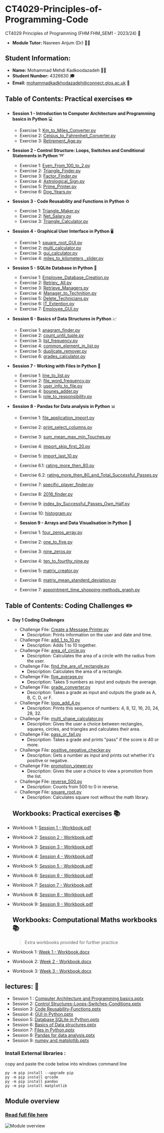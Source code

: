 # CT4029-Principles-of-Programming-Code
CT4029 Principles of Programming (FHM FHM_SEM1 - 2023/24) :notebook:
- **Module Tutor:**  Nasreen Anjum (Dr) :woman_teacher:
## Student Information:
- **Name:** Mohammad Mehdi Kadkoodazadeh :man_student:
- **Student Number:** 4326630 :mortar_board:
- **Email:** mohammadkadkhodazadeh@connect.glos.ac.uk :email:


  
## Table of Contents: Practical exercises :pencil2:
- **Session 1 - Introduction to Computer Architecture and Programming basics in Python** :computer:
  - Exercise 1: [Km_to_Miles_Converter.py](https://github.com/mmkdd27/CT4029-Principles-of-Programming-Code/blob/04f71e6adf043f570fba62be921b010d6a8e9a80/Day%201%20-%20Session%201/Km_to_Miles_Converter.py)
  - Exercise 2: [Celsius_to_Fahrenheit_Converter.py](https://github.com/mmkdd27/CT4029-Principles-of-Programming-Code/blob/04f71e6adf043f570fba62be921b010d6a8e9a80/Day%201%20-%20Session%201/Celsius_to_Fahrenheit_Converter.py)
  - Exercise 3: [Retirement_Age.py](https://github.com/mmkdd27/CT4029-Principles-of-Programming-Code/blob/04f71e6adf043f570fba62be921b010d6a8e9a80/Day%201%20-%20Session%201/Retirement_Age.py)

- **Session 2 - Control Structure: Loops, Switches and Conditional Statements in Python** :loop:
  - Exercise 1: [Even_From_100_to_2.py](https://github.com/mmkdd27/CT4029-Principles-of-Programming-Code/blob/04f71e6adf043f570fba62be921b010d6a8e9a80/Day%201%20-%20Session%202/Even_From_100_to_2.py)
  - Exercise 2: [Triangle_Finder.py](https://github.com/mmkdd27/CT4029-Principles-of-Programming-Code/blob/04f71e6adf043f570fba62be921b010d6a8e9a80/Day%201%20-%20Session%202/Triangle_Finder.py)
  - Exercise 3: [Factor_Finder.py](https://github.com/mmkdd27/CT4029-Principles-of-Programming-Code/blob/04f71e6adf043f570fba62be921b010d6a8e9a80/Day%201%20-%20Session%202/Factor_Finder.py)
  - Exercise 4: [Astrological_Sign.py](https://github.com/mmkdd27/CT4029-Principles-of-Programming-Code/blob/04f71e6adf043f570fba62be921b010d6a8e9a80/Day%201%20-%20Session%202/Astrological_Sign.py)
  - Exercise 5: [Prime_Printer.py](https://github.com/mmkdd27/CT4029-Principles-of-Programming-Code/blob/04f71e6adf043f570fba62be921b010d6a8e9a80/Day%201%20-%20Session%202/Prime_Printer.py)
  - Exercise 6: [Dog_Years.py](https://github.com/mmkdd27/CT4029-Principles-of-Programming-Code/blob/04f71e6adf043f570fba62be921b010d6a8e9a80/Day%201%20-%20Session%202/Dog_Years.py)

- **Session 3 - Code Reusability and Functions in Python** :recycle:
  - Exercise 1: [Triangle_Maker.py](https://github.com/mmkdd27/CT4029-Principles-of-Programming-Code/blob/04f71e6adf043f570fba62be921b010d6a8e9a80/Day%202%20-%20Session%203/Triangle_Maker.py)
  - Exercise 2: [Net_Salary.py](https://github.com/mmkdd27/CT4029-Principles-of-Programming-Code/blob/04f71e6adf043f570fba62be921b010d6a8e9a80/Day%202%20-%20Session%203/Net_Salary.py)
  - Exercise 3: [Triangle_Calculator.py](https://github.com/mmkdd27/CT4029-Principles-of-Programming-Code/blob/04f71e6adf043f570fba62be921b010d6a8e9a80/Day%202%20-%20Session%203/Triangle_Calculator.py)

- **Session 4 - Graphical User Interface in Python** :desktop_computer:
  - Exercise 1: [square_root_GUI.py](https://github.com/mmkdd27/CT4029-Principles-of-Programming-Code/blob/04f71e6adf043f570fba62be921b010d6a8e9a80/Day%202%20-%20Session%204/square_root_GUI.py)
  - Exercise 2: [multi_calculator.py](https://github.com/mmkdd27/CT4029-Principles-of-Programming-Code/blob/04f71e6adf043f570fba62be921b010d6a8e9a80/Day%202%20-%20Session%204/multi_calculator.py)
  - Exercise 3: [gui_calculator.py](https://github.com/mmkdd27/CT4029-Principles-of-Programming-Code/blob/04f71e6adf043f570fba62be921b010d6a8e9a80/Day%202%20-%20Session%204/gui_calculator.py)
  - Exercise 4: [miles_to_kilometers _slider.py](https://github.com/mmkdd27/CT4029-Principles-of-Programming-Code/blob/04f71e6adf043f570fba62be921b010d6a8e9a80/Day%202%20-%20Session%204/miles_to_kilometers%20_slider.py)

- **Session 5 - SQLite Database in Python** :floppy_disk:
  - Exercise 1: [Employee_Database_Creation.py](https://github.com/mmkdd27/CT4029-Principles-of-Programming-Code/blob/04f71e6adf043f570fba62be921b010d6a8e9a80/Day%203%20-%20Session%205/Employee_Database_Creation.py)
  - Exercise 2: [Retriev_ All.py](https://github.com/mmkdd27/CT4029-Principles-of-Programming-Code/blob/04f71e6adf043f570fba62be921b010d6a8e9a80/Day%203%20-%20Session%205/Retriev_%20All.py)
  - Exercise 3: [Retrieve_Managers.py](https://github.com/mmkdd27/CT4029-Principles-of-Programming-Code/blob/04f71e6adf043f570fba62be921b010d6a8e9a80/Day%203%20-%20Session%205/Retrieve_Managers.py)
  - Exercise 4: [Manager_to_Technition.py](https://github.com/mmkdd27/CT4029-Principles-of-Programming-Code/blob/04f71e6adf043f570fba62be921b010d6a8e9a80/Day%203%20-%20Session%205/Manager_to_Technition.py)
  - Exercise 5: [Delete_Technicians.py](https://github.com/mmkdd27/CT4029-Principles-of-Programming-Code/blob/04f71e6adf043f570fba62be921b010d6a8e9a80/Day%203%20-%20Session%205/Delete_Technicians.py)
  - Exercise 6: [IT_Extention.py](https://github.com/mmkdd27/CT4029-Principles-of-Programming-Code/blob/04f71e6adf043f570fba62be921b010d6a8e9a80/Day%203%20-%20Session%205/IT_Extention.py)
  - Exercise 7: [Employee_GUI.py](https://github.com/mmkdd27/CT4029-Principles-of-Programming-Code/blob/04f71e6adf043f570fba62be921b010d6a8e9a80/Day%203%20-%20Session%205/Employee_GUI.py)

- **Session 6 - Basics of Data Structures in Python** :chart_with_upwards_trend:
  - Exercise 1: [anagram_finder.py](https://github.com/mmkdd27/CT4029-Principles-of-Programming-Code/blob/04f71e6adf043f570fba62be921b010d6a8e9a80/Day%203%20-%20Session%206/anagram_finder.py)
  - Exercise 2: [count_until_tuple.py](https://github.com/mmkdd27/CT4029-Principles-of-Programming-Code/blob/04f71e6adf043f570fba62be921b010d6a8e9a80/Day%203%20-%20Session%206/count_until_tuple.py)
  - Exercise 3: [list_frequency.py](https://github.com/mmkdd27/CT4029-Principles-of-Programming-Code/blob/04f71e6adf043f570fba62be921b010d6a8e9a80/Day%203%20-%20Session%206/list_frequency.py)
  - Exercise 4: [common_element_in_list.py](https://github.com/mmkdd27/CT4029-Principles-of-Programming-Code/blob/04f71e6adf043f570fba62be921b010d6a8e9a80/Day%203%20-%20Session%206/common_element_in_list.py)
  - Exercise 5: [duplicate_remover.py](https://github.com/mmkdd27/CT4029-Principles-of-Programming-Code/blob/04f71e6adf043f570fba62be921b010d6a8e9a80/Day%203%20-%20Session%206/duplicate_remover.py)
  - Exercise 6: [grades_calculator.py](https://github.com/mmkdd27/CT4029-Principles-of-Programming-Code/blob/04f71e6adf043f570fba62be921b010d6a8e9a80/Day%203%20-%20Session%206/grades_calculator.py)

- **Session 7 - Working with Files in Python** :file_folder:
  - Exercise 1: [line_to_list.py](https://github.com/mmkdd27/CT4029-Principles-of-Programming-Code/blob/04f71e6adf043f570fba62be921b010d6a8e9a80/Day%204%20-%20Session%207/line_to_list.py)
  - Exercise 2: [file_word_frequency.py](https://github.com/mmkdd27/CT4029-Principles-of-Programming-Code/blob/04f71e6adf043f570fba62be921b010d6a8e9a80/Day%204%20-%20Session%207/file_word_frequency.py)
  - Exercise 3: [user_info_to_file.py](https://github.com/mmkdd27/CT4029-Principles-of-Programming-Code/blob/04f71e6adf043f570fba62be921b010d6a8e9a80/Day%204%20-%20Session%207/user_info_to_file.py)
  - Exercise 4: [bounes_adder.py](https://github.com/mmkdd27/CT4029-Principles-of-Programming-Code/blob/04f71e6adf043f570fba62be921b010d6a8e9a80/Day%204%20-%20Session%207/bounes_adder.py)
  - Exercise 5: [role_to_responsibility.py](https://github.com/mmkdd27/CT4029-Principles-of-Programming-Code/blob/04f71e6adf043f570fba62be921b010d6a8e9a80/Day%204%20-%20Session%207/role_to_responsibility.py)

- **Session 8 - Pandas for Data analysis in Python** :bar_chart:
  - Exercise 1: [file_application_import.py](https://github.com/mmkdd27/CT4029-Principles-of-Programming-Code/blob/88f7d97e80fcb870edf85d22fc3ae44c46e18b23/Day%204%20-%20Session%208/file_application_import.py)
  - Exercise 2: [print_select_columns.py](https://github.com/mmkdd27/CT4029-Principles-of-Programming-Code/blob/88f7d97e80fcb870edf85d22fc3ae44c46e18b23/Day%204%20-%20Session%208/print_select_columns.py)
  - Exercise 3: [sum_mean_max_min_Touches.py](https://github.com/mmkdd27/CT4029-Principles-of-Programming-Code/blob/d8ad51d0f902ce0c187ab36993a17b9f1cbc4cd5/Day%204%20-%20Session%208/sum_mean_max_min_Touches.py)
  - Exercise 4: [import_skip_first_20.py](https://github.com/mmkdd27/CT4029-Principles-of-Programming-Code/blob/d8ad51d0f902ce0c187ab36993a17b9f1cbc4cd5/Day%204%20-%20Session%208/import_skip_first_20.py)
  - Exercise 5: [import_last_10.py](https://github.com/mmkdd27/CT4029-Principles-of-Programming-Code/blob/dd3305a8aafd91bd68fa47afcf7322988e64333d/Day%204%20-%20Session%208/import_last_10.py)
  - Exercise 6.1: [rating_more_then_80.py](https://github.com/mmkdd27/CT4029-Principles-of-Programming-Code/blob/dd3305a8aafd91bd68fa47afcf7322988e64333d/Day%204%20-%20Session%208/rating_more_then_80.py)
  - Exercise 6.2: [rating_more_then_80_and_Total_Successful_Passes.py](https://github.com/mmkdd27/CT4029-Principles-of-Programming-Code/blob/dd3305a8aafd91bd68fa47afcf7322988e64333d/Day%204%20-%20Session%208/rating_more_then_80_and_Total_Successful_Passes.py)
  - Exercise 7: [specific_player_finder.py](https://github.com/mmkdd27/CT4029-Principles-of-Programming-Code/blob/dd3305a8aafd91bd68fa47afcf7322988e64333d/Day%204%20-%20Session%208/specific_player_finder.py)
  - Exercise 8: [2016_finder.py](https://github.com/mmkdd27/CT4029-Principles-of-Programming-Code/blob/dd3305a8aafd91bd68fa47afcf7322988e64333d/Day%204%20-%20Session%208/2016_finder.py)
  - Exercise 9: [index_by_Successful_Passes_Own_Half.py](https://github.com/mmkdd27/CT4029-Principles-of-Programming-Code/blob/dd3305a8aafd91bd68fa47afcf7322988e64333d/Day%204%20-%20Session%208/index_by_Successful_Passes_Own_Half.py)
  - Exercise 10: [histogram.py](https://github.com/mmkdd27/CT4029-Principles-of-Programming-Code/blob/dd3305a8aafd91bd68fa47afcf7322988e64333d/Day%204%20-%20Session%208/histogram.py)

  - **Session 9 - Arrays and Data Visualisation in Python** :1234:
  - Exercise 1: [four_zeros_array.py](https://github.com/mmkdd27/CT4029-Principles-of-Programming-Code/blob/88f7d97e80fcb870edf85d22fc3ae44c46e18b23/Day%205%20-%20Session%209/four_zeros_array.py)
  - Exercise 2: [one_to_five.py](https://github.com/mmkdd27/CT4029-Principles-of-Programming-Code/blob/88f7d97e80fcb870edf85d22fc3ae44c46e18b23/Day%205%20-%20Session%209/one_to_five.py)
  - Exercise 3: [nine_zeros.py](https://github.com/mmkdd27/CT4029-Principles-of-Programming-Code/blob/88f7d97e80fcb870edf85d22fc3ae44c46e18b23/Day%205%20-%20Session%209/nine_zeros.py)
  - Exercise 4: [ten_to_fourthy_nine.py](https://github.com/mmkdd27/CT4029-Principles-of-Programming-Code/blob/88f7d97e80fcb870edf85d22fc3ae44c46e18b23/Day%205%20-%20Session%209/ten_to_fourthy_nine.py)
  - Exercise 5: [matrix_creator.py](https://github.com/mmkdd27/CT4029-Principles-of-Programming-Code/blob/88f7d97e80fcb870edf85d22fc3ae44c46e18b23/Day%205%20-%20Session%209/matrix_creator.py)
  - Exercise 6: [matrix_mean_standerd_deviation.py](https://github.com/mmkdd27/CT4029-Principles-of-Programming-Code/blob/88f7d97e80fcb870edf85d22fc3ae44c46e18b23/Day%205%20-%20Session%209/matrix_mean_standerd_deviation.py)
  - Exercise 7: [appointment_time_shopping-methods_graph.py](https://github.com/mmkdd27/CT4029-Principles-of-Programming-Code/blob/88f7d97e80fcb870edf85d22fc3ae44c46e18b23/Day%205%20-%20Session%209/appointment_time_shopping-methods_graph.py)

## Table of Contents: Coding Challenges :pencil2:

- **Day 1 Coding Challenges**
  - Challenge File: [Create a Message Printer.py](https://github.com/mmkdd27/CT4029-Principles-of-Programming-Code/blob/84d12c6241df5874c705fd3d07312a5048a46f58/Day%201%20-%20Session%201/coding%20challenge/Create%20a%20Message%20Printer.py)
    - Description: Prints information on the user and date and time.
  - Challenge File: [add_1_to_10.py](https://github.com/mmkdd27/CT4029-Principles-of-Programming-Code/blob/84d12c6241df5874c705fd3d07312a5048a46f58/Day%201%20-%20Session%201/coding%20challenge/add_1_to_10.py)
    - Description: Adds 1 to 10 together.
  - Challenge File: [area_of_circle.py](https://github.com/mmkdd27/CT4029-Principles-of-Programming-Code/blob/84d12c6241df5874c705fd3d07312a5048a46f58/Day%201%20-%20Session%201/coding%20challenge/area_of_circle.py)
    - Description: Calculates the area of a circle with the radius from the user.
  - Challenge File: [find_the_are_of_rectangle.py](https://github.com/mmkdd27/CT4029-Principles-of-Programming-Code/blob/84d12c6241df5874c705fd3d07312a5048a46f58/Day%201%20-%20Session%201/coding%20challenge/find_the_are%20_of_rectangle.py)
    - Description: Calculates the area of a rectangle.
  - Challenge File: [five_average.py](https://github.com/mmkdd27/CT4029-Principles-of-Programming-Code/blob/84d12c6241df5874c705fd3d07312a5048a46f58/Day%201%20-%20Session%201/coding%20challenge/five_averege.py)
    - Description: Takes 5 numbers as input and outputs the average.
  - Challenge File: [grade_converter.py](https://github.com/mmkdd27/CT4029-Principles-of-Programming-Code/blob/84d12c6241df5874c705fd3d07312a5048a46f58/Day%201%20-%20Session%201/coding%20challenge/grade_converter.py)
    - Description: Takes a grade as input and outputs the grade as A, B, C, D, or F.
  - Challenge File: [loop_add_4.py](https://github.com/mmkdd27/CT4029-Principles-of-Programming-Code/blob/84d12c6241df5874c705fd3d07312a5048a46f58/Day%201%20-%20Session%201/coding%20challenge/loop_add_4.py)
    - Description: Prints this sequence of numbers: 4, 8, 12, 16, 20, 24, 28, 32.
  - Challenge File: [multi_shape_calculator.py](https://github.com/mmkdd27/CT4029-Principles-of-Programming-Code/blob/84d12c6241df5874c705fd3d07312a5048a46f58/Day%201%20-%20Session%201/coding%20challenge/multi_shape_calculator.py)
    - Description: Gives the user a choice between rectangles, squares, circles, and triangles and calculates their area.
  - Challenge File: [pass_or_fail.py](https://github.com/mmkdd27/CT4029-Principles-of-Programming-Code/blob/84d12c6241df5874c705fd3d07312a5048a46f58/Day%201%20-%20Session%201/coding%20challenge/pass_or_fail.py)
    - Description: Takes a grade and prints "pass" if the score is 40 or more.
  - Challenge File: [positive_negative_checker.py](https://github.com/mmkdd27/CT4029-Principles-of-Programming-Code/blob/84d12c6241df5874c705fd3d07312a5048a46f58/Day%201%20-%20Session%201/coding%20challenge/positive_negative_checker.py)
    - Description: Gets a number as input and prints out whether it's positive or negative.
  - Challenge File: [promotion_viewer.py](https://github.com/mmkdd27/CT4029-Principles-of-Programming-Code/blob/84d12c6241df5874c705fd3d07312a5048a46f58/Day%201%20-%20Session%201/coding%20challenge/promotion_viewer.py)
    - Description: Gives the user a choice to view a promotion from the list.
  - Challenge File: [reverse_500.py](https://github.com/mmkdd27/CT4029-Principles-of-Programming-Code/blob/84d12c6241df5874c705fd3d07312a5048a46f58/Day%201%20-%20Session%201/coding%20challenge/reverse_500.py)
    - Description: Counts from 500 to 0 in reverse.
  - Challenge File: [square_root.py](https://github.com/mmkdd27/CT4029-Principles-of-Programming-Code/blob/84d12c6241df5874c705fd3d07312a5048a46f58/Day%201%20-%20Session%201/coding%20challenge/square_root.py)
    - Description: Calculates square root without the math library.

 

  ## Workbooks: Practical exercises :books:
- Workbook 1: [Session 1 - Workbook.pdf](https://github.com/mmkdd27/CT4029-Principles-of-Programming-Code/blob/04f71e6adf043f570fba62be921b010d6a8e9a80/Day%201%20-%20Session%201/Session%201%20-%20Workbook.pdf)
- Workbook 2: [Session 2 - Workbook.pdf](https://github.com/mmkdd27/CT4029-Principles-of-Programming-Code/blob/04f71e6adf043f570fba62be921b010d6a8e9a80/Day%201%20-%20Session%202/Session%202%20-%20Workbook.pdf)
- Workbook 3: [Session 3 - Workbook.pdf](https://github.com/mmkdd27/CT4029-Principles-of-Programming-Code/blob/04f71e6adf043f570fba62be921b010d6a8e9a80/Day%202%20-%20Session%203/Session%203%20-%20Workbook.pdf)
- Workbook 4: [Session 4 - Workbook.pdf](https://github.com/mmkdd27/CT4029-Principles-of-Programming-Code/blob/04f71e6adf043f570fba62be921b010d6a8e9a80/Day%202%20-%20Session%204/Session%204%20-%20Workbook.pdf)
- Workbook 5: [Session 5 - Workbook.pdf](https://github.com/mmkdd27/CT4029-Principles-of-Programming-Code/blob/04f71e6adf043f570fba62be921b010d6a8e9a80/Day%203%20-%20Session%205/Session%205%20-%20Workbook.pdf)
- Workbook 6: [Session 6 - Workbook.pdf](https://github.com/mmkdd27/CT4029-Principles-of-Programming-Code/blob/04f71e6adf043f570fba62be921b010d6a8e9a80/Day%203%20-%20Session%206/Session%206%20-%20Workbook.pdf)
- Workbook 7: [Session 7 - Workbook.pdf](https://github.com/mmkdd27/CT4029-Principles-of-Programming-Code/blob/04f71e6adf043f570fba62be921b010d6a8e9a80/Day%204%20-%20Session%207/Day%204%20-%20Session%207.pdf)
- Workbook 8: [Session 8 - Workbook.pdf](https://github.com/mmkdd27/CT4029-Principles-of-Programming-Code/blob/04f71e6adf043f570fba62be921b010d6a8e9a80/Day%204%20-%20Session%208/Session%208%20-%20Workbook.pdf)
- Workbook 9: [Session 9 - Workbook.pdf](https://github.com/mmkdd27/CT4029-Principles-of-Programming-Code/blob/04f71e6adf043f570fba62be921b010d6a8e9a80/Day%205%20-%20Session%209/Session%209%20-%20Workbook.pdf)

  ## Workbooks: Computational Maths workbooks :books:
  > Extra workbooks provided for further practice 
- Workbook 1: [Week 1 - Workbook.docx](https://github.com/mmkdd27/CT4029-Principles-of-Programming-Code/blob/ae80d1ac5de8c84168ac011ade01bcfd73cd6a13/Computational%20Maths%20Workbooks%20and%20Answers/Week%201/Week%201%20-%20Workbook.docx)
- Workbook 2: [Week 2 - Workbook.docx](https://github.com/mmkdd27/CT4029-Principles-of-Programming-Code/blob/ae80d1ac5de8c84168ac011ade01bcfd73cd6a13/Computational%20Maths%20Workbooks%20and%20Answers/Week%202/Week%202%20-%20Workbook.docx)
- Workbook 3: [Week 3 - Workbook.docx](https://github.com/mmkdd27/CT4029-Principles-of-Programming-Code/blob/ae80d1ac5de8c84168ac011ade01bcfd73cd6a13/Computational%20Maths%20Workbooks%20and%20Answers/Week%203/Week%203%20-%20Workbook.docx)

    
## lectures: :book:
- Session 1 : [Computer Architecture and Programming basics.pptx](https://github.com/mmkdd27/CT4029-Principles-of-Programming-Code/blob/5dcbf70979cc6d17f175ec8b60fc3d6048847b91/Lectures/Computer%20Architecture%20and%20Programming%20basics.pptx)
- Session 2: [Control Structures-Loops-Switches-Conditions.pptx](https://github.com/mmkdd27/CT4029-Principles-of-Programming-Code/blob/5dcbf70979cc6d17f175ec8b60fc3d6048847b91/Lectures/Day%201%20-%20Session%202%20-%20Control%20Structures-Loops-Switches-Conditions.pptx)
- Session 3: [Code Reusability-Functions.pptx](https://github.com/mmkdd27/CT4029-Principles-of-Programming-Code/blob/5dcbf70979cc6d17f175ec8b60fc3d6048847b91/Lectures/Day%202%20-%20Session%203%20-%20Code%20Reusability-Functions.pptx)
- Session 4: [GUI in Python.pptx](https://github.com/mmkdd27/CT4029-Principles-of-Programming-Code/blob/5dcbf70979cc6d17f175ec8b60fc3d6048847b91/Lectures/Day%202%20-%20Session%204%20-%20GUI%20in%20Python.pptx)
- Session 5: [Database SQLite in Python.pptx](https://github.com/mmkdd27/CT4029-Principles-of-Programming-Code/blob/5dcbf70979cc6d17f175ec8b60fc3d6048847b91/Lectures/Day%203%20-%20Session%205%20-%20Database%20SQLite%20in%20Python.pptx)
- Session 6: [Basics of Data structures.pptx](https://github.com/mmkdd27/CT4029-Principles-of-Programming-Code/blob/5dcbf70979cc6d17f175ec8b60fc3d6048847b91/Lectures/Day%203%20-%20Session%206%20-%20Basics%20of%20Data%20structures.pptx)
- Session 7: [Files in Python.pptx](https://github.com/mmkdd27/CT4029-Principles-of-Programming-Code/blob/5dcbf70979cc6d17f175ec8b60fc3d6048847b91/Lectures/Day%204%20-%20Session%207%20-Files%20in%20Python.pptx)
- Session 8: [Pandas for data analysis.pptx](https://github.com/mmkdd27/CT4029-Principles-of-Programming-Code/blob/5dcbf70979cc6d17f175ec8b60fc3d6048847b91/Lectures/Day%204%20-%20Session%208%20-%20Pandas%20for%20data%20analysis.pptx)
- Session 9: [numpy and matplotlib.pptx](https://github.com/mmkdd27/CT4029-Principles-of-Programming-Code/blob/5dcbf70979cc6d17f175ec8b60fc3d6048847b91/Lectures/Day%205%20-%20Session%209%20-%20numpy%20and%20matplotlib.pptx)

### Install External libraries :
copy and paste the code below into windows command line 
```
py -m pip install --upgrade pip
py -m pip install qrcode
py -m pip install pandas
py -m pip install matplotlib
```
## Module overview 
### [Read full file here ](https://github.com/mmkdd27/CT4029-Principles-of-Programming-Code/blob/1296af2b15c505bb1e39004e32d5d47a8df45b88/Lectures/extra%20files/CT4029_Module%20Guide_23_24%20(2).docx)
![Module overview ](https://github.com/mmkdd27/CT4029-Principles-of-Programming-Code/blob/1296af2b15c505bb1e39004e32d5d47a8df45b88/Lectures/extra%20files/Screenshot%202022-08-26%20at%2014.43.26%20(1).png)
